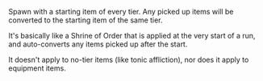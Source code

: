 Spawn with a starting item of every tier. Any picked up items will be converted to the starting item of the same tier.

It's basically like a Shrine of Order that is applied at the very start of a run, and auto-converts any items picked up after the start.

It doesn't apply to no-tier items (like tonic affliction), nor does it apply to equipment items.
